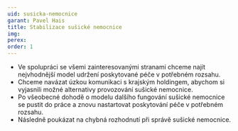 ```yaml
---
uid: susicka-nemocnice
garant: Pavel Hais
title: Stabilizace sušické nemocnice
img: 
perex:
order: 1
---
```

- Ve spolupráci se všemi zainteresovanými stranami chceme najít nejvhodnější model udržení poskytované péče v potřebném rozsahu.
- Chceme navázat úzkou komunikaci s krajským holdingem, abychom si vyjasnili možné alternativy provozování sušické nemocnice.
- Po všeobecné dohodě o modelu dalšího fungování sušické nemocnice se pustit do práce a znovu nastartovat poskytování péče v potřebném rozsahu.
- Následně poukázat na chybná rozhodnutí při správě sušické nemocnice.

